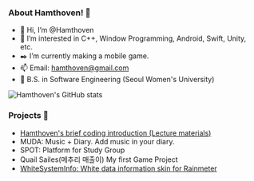 
<!---
![Hamthoven's Profile Image](https://github.com/Hamthoven/Hamthoven/blob/main/HamThovenProfile.jpg)
--->

### About Hamthoven! 🐹

- 👋 Hi, I’m @Hamthoven
- 👀 I’m interested in C++, Window Programming, Android, Swift, Unity, etc.
- ✒️ I’m currently making a mobile game.
- 📫 Email: hamthoven@gmail.com
- 🏫 B.S. in Software Engineering (Seoul Women's University)

![Hamthoven's GitHub stats](https://github-readme-stats.vercel.app/api?username=Hamthoven&count_private=true&show_icons=true) <br/>

### Projects 📁

- [Hamthoven's brief coding introduction (Lecture materials)](https://github.com/Hamthoven/BriefCodingIntroduction)
- MUDA: Music + Diary. Add music in your diary.
- SPOT: Platform for Study Group
- Quail Sailes(메추리 매출이) My first Game Project
- [WhiteSystemInfo: White data information skin for Rainmeter](https://github.com/Hamthoven/WhiteSystemInfo)

<!---
Hamthoven/Hamthoven is a ✨ special ✨ repository because its `README.md` (this file) appears on your GitHub profile.
You can click the Preview link to take a look at your changes.
--->
